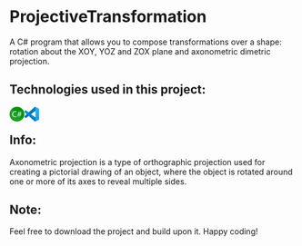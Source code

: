 # ProjectiveTransformation
A C# program that allows you to compose transformations over a shape: rotation about the XOY, YOZ and ZOX plane and axonometric dimetric projection.

## Technologies used in this project:
<img align="left" alt="C#.js" width="26px" src="https://raw.githubusercontent.com/github/explore/80688e429a7d4ef2fca1e82350fe8e3517d3494d/topics/csharp/csharp.png" />
<img align="left" alt="Visual studio" width="26px" src="https://raw.githubusercontent.com/github/explore/80688e429a7d4ef2fca1e82350fe8e3517d3494d/topics/visual-studio-code/visual-studio-code.png" />

<br />

## Info:
Axonometric projection is a type of orthographic projection used for creating a pictorial drawing of an object, where the object is rotated around one or more of its axes to reveal multiple sides.

## Note:
Feel free to download the project and build upon it. Happy coding!
